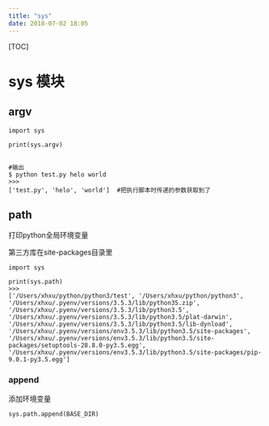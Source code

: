 ```yaml
---
title: "sys"
date: 2018-07-02 18:05
---
```


[TOC]



# sys 模块



## argv

```
import sys
 
print(sys.argv)
 
 
#输出
$ python test.py helo world
>>>
['test.py', 'helo', 'world']  #把执行脚本时传递的参数获取到了
```



## path

打印python全局环境变量

第三方库在site-packages目录里

```
import sys

print(sys.path)
>>>
['/Users/xhxu/python/python3/test', '/Users/xhxu/python/python3', '/Users/xhxu/.pyenv/versions/3.5.3/lib/python35.zip', '/Users/xhxu/.pyenv/versions/3.5.3/lib/python3.5', '/Users/xhxu/.pyenv/versions/3.5.3/lib/python3.5/plat-darwin', '/Users/xhxu/.pyenv/versions/3.5.3/lib/python3.5/lib-dynload', '/Users/xhxu/.pyenv/versions/env3.5.3/lib/python3.5/site-packages', '/Users/xhxu/.pyenv/versions/env3.5.3/lib/python3.5/site-packages/setuptools-28.8.0-py3.5.egg', '/Users/xhxu/.pyenv/versions/env3.5.3/lib/python3.5/site-packages/pip-9.0.1-py3.5.egg']
```



### append

添加环境变量

```
sys.path.append(BASE_DIR)
```

